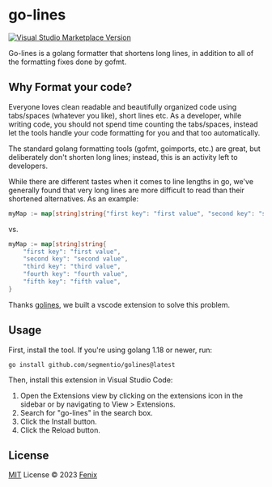 # go-lines

<a href="https://marketplace.visualstudio.com/items?itemName=gofenix.go-lines" target="__blank"><img src="https://img.shields.io/visual-studio-marketplace/v/gofenix.go-lines.svg?color=eee&amp;label=VS%20Code%20Marketplace&logo=visual-studio-code" alt="Visual Studio Marketplace Version" /></a>

Go-lines is a golang formatter that shortens long lines, in addition to all of the formatting fixes done by gofmt.

## Why Format your code?

Everyone loves clean readable and beautifully organized code using tabs/spaces (whatever you like), short lines etc. As a developer, while writing code, you should not spend time counting the tabs/spaces, instead let the tools handle your code formatting for you and that too automatically.

The standard golang formatting tools (gofmt, goimports, etc.) are great, but deliberately don't shorten long lines; instead, this is an activity left to developers.

While there are different tastes when it comes to line lengths in go, we've generally found that very long lines are more difficult to read than their shortened alternatives. As an example:

```go
myMap := map[string]string{"first key": "first value", "second key": "second value", "third key": "third value", "fourth key": "fourth value", "fifth key": "fifth value"}
```

vs.

```go
myMap := map[string]string{
	"first key": "first value",
	"second key": "second value",
	"third key": "third value",
	"fourth key": "fourth value",
	"fifth key": "fifth value",
}
```

Thanks [golines](https://arc.net/l/quote/mmvldnly), we built a vscode extension to solve this problem.


## Usage

First, install the tool. If you're using golang 1.18 or newer, run:

```
go install github.com/segmentio/golines@latest
```

Then, install this extension in Visual Studio Code:

1. Open the Extensions view by clicking on the extensions icon in the sidebar or by navigating to View > Extensions.
2. Search for "go-lines" in the search box.
3. Click the Install button.
4. Click the Reload button.

## License

[MIT](./LICENSE) License © 2023 [Fenix](https://github.com/gofenix)

